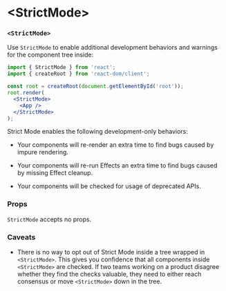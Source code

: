 # \<StrictMode>

### `<StrictMode>`

Use `StrictMode` to enable additional development behaviors and warnings for the component tree inside:

``` jsx
import { StrictMode } from 'react';
import { createRoot } from 'react-dom/client';

const root = createRoot(document.getElementById('root'));
root.render(
  <StrictMode>
    <App />
  </StrictMode>
);
```

Strict Mode enables the following development-only behaviors:

* Your components will re-render an extra time to find bugs caused by impure rendering.

* Your components will re-run Effects an extra time to find bugs caused by missing Effect cleanup.

* Your components will be checked for usage of deprecated APIs.

### Props

`StrictMode` accepts no props.

### Caveats

* There is no way to opt out of Strict Mode inside a tree wrapped in `<StrictMode>`. This gives you confidence that all components inside `<StrictMode>` are checked. If two teams working on a product disagree whether they find the checks valuable, they need to either reach consensus or move `<StrictMode>` down in the tree.
